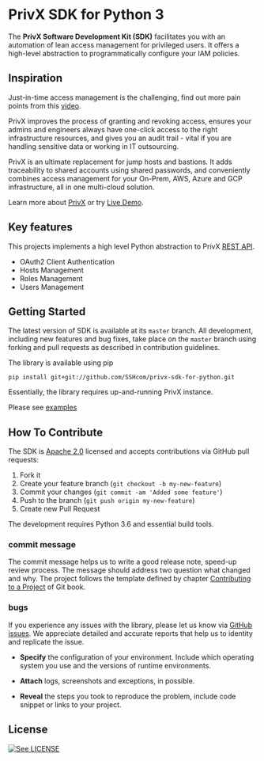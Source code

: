 # PrivX SDK for Python 3

The **PrivX Software Development Kit (SDK)** facilitates you with an automation of lean access management for privileged users. It offers a high-level abstraction to programmatically configure your IAM policies.



## Inspiration

Just-in-time access management is the challenging, find out more pain points from this [video](https://www.youtube.com/watch?v=Atps1AiATVs).

PrivX improves the process of granting and revoking access, ensures your admins and engineers always have one-click access to the right infrastructure resources, and gives you an audit trail - vital if you are handling sensitive data or working in IT outsourcing.

PrivX is an ultimate replacement for jump hosts and bastions. It adds traceability to shared accounts using shared passwords, and conveniently combines access management for your On-Prem, AWS, Azure and GCP infrastructure, all in one multi-cloud solution.

Learn more about [PrivX](https://www.ssh.com/products/privx) or try [Live Demo](https://privx-testdrive.ssh.com).



## Key features

This projects implements a high level Python abstraction to PrivX [REST API](http://apispecs.ssh.com).

* OAuth2 Client Authentication
* Hosts Management
* Roles Management
* Users Management



## Getting Started

The latest version of SDK is available at its `master` branch. All development, including new features and bug fixes, take place on the `master` branch using forking and pull requests as described in contribution guidelines.

The library is available using pip

```
pip install git+git://github.com/SSHcom/privx-sdk-for-python.git
``` 

Essentially, the library requires up-and-running PrivX instance.

Please see [examples](examples)



## How To Contribute

The SDK is [Apache 2.0](LICENSE) licensed and accepts contributions via GitHub pull requests:

1. Fork it
2. Create your feature branch (`git checkout -b my-new-feature`)
3. Commit your changes (`git commit -am 'Added some feature'`)
4. Push to the branch (`git push origin my-new-feature`)
5. Create new Pull Request

The development requires Python 3.6 and essential build tools.

<!-- 
TODO: How to build and test library before the pull request

```bash
git clone https://github.com/SSHcom/privx-sdk-for-python
cd privx-sdk-for-python
make
make test
```
-->

### commit message

The commit message helps us to write a good release note, speed-up review process. The message should address two question what changed and why. The project follows the template defined by chapter [Contributing to a Project](http://git-scm.com/book/ch5-2.html) of Git book.


### bugs

If you experience any issues with the library, please let us know via [GitHub issues](https://github.com/SSHcom/privx-sdk-for-python/issue). We appreciate detailed and accurate reports that help us to identity and replicate the issue. 

* **Specify** the configuration of your environment. Include which operating system you use and the versions of runtime environments. 

* **Attach** logs, screenshots and exceptions, in possible.

* **Reveal** the steps you took to reproduce the problem, include code snippet or links to your project.



## License

[![See LICENSE](https://img.shields.io/github/license/SSScom/privx-sdk-for-python.svg?style=for-the-badge)](LICENSE)